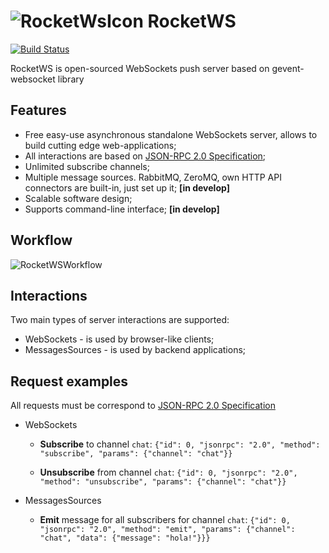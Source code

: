 ![RocketWsIcon](https://cdn2.iconfinder.com/data/icons/windows-8-metro-style/48/rocket.png) RocketWS
====================================================================================================
[![Build Status](https://travis-ci.org/prawn-cake/RocketWS.svg)](https://travis-ci.org/prawn-cake/RocketWS)

RocketWS is open-sourced WebSockets push server based on gevent-websocket library


Features
---------

* Free easy-use asynchronous standalone WebSockets server, allows to build cutting edge web-applications;
* All interactions are based on [JSON-RPC 2.0 Specification](http://www.jsonrpc.org/specification); 
* Unlimited subscribe channels;
* Multiple message sources. RabbitMQ, ZeroMQ, own HTTP API connectors are built-in, just set up it; **[in develop]**
* Scalable software design;
* Supports command-line interface; **[in develop]**


Workflow
---------
![RocketWSWorkflow](https://www.dropbox.com/s/nz4krowb760tpho/rocketws_workflow.png?dl=1)


Interactions
------------
Two main types of server interactions are supported:

* WebSockets - is used by browser-like clients;
* MessagesSources - is used by backend applications;


Request examples
----------------
All requests must be correspond to [JSON-RPC 2.0 Specification](http://www.jsonrpc.org/specification)

* WebSockets
  * **Subscribe** to channel `chat`:
  ```{"id": 0, "jsonrpc": "2.0", "method": "subscribe", "params": {"channel": "chat"}}```
  
  * **Unsubscribe** from channel `chat`:
  ```{"id": 0, "jsonrpc": "2.0", "method": "unsubscribe", "params": {"channel": "chat"}}```
    

* MessagesSources
  * **Emit** message for all subscribers for channel `chat`: ```{"id": 0, "jsonrpc": "2.0", "method": "emit", "params": {"channel": "chat", "data": {"message": "hola!"}}}```

